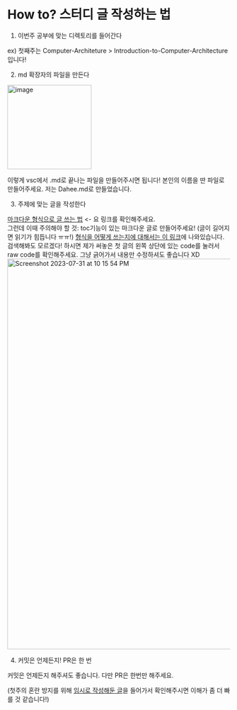 # How to? 스터디 글 작성하는 법 

1. 이번주 공부에 맞는 디렉토리를 들어간다 

ex) 첫째주는 Computer-Architeture > Introduction-to-Computer-Architecture 입니다! 

2. md 확장자의 파일을 만든다 

<img width="190" alt="image" src="https://github.com/hdaisywd/CS-Study/assets/102342953/7bf8787c-2d26-4722-be2a-72771568f056">

이렇게 vsc에서 .md로 끝나는 파일을 만들어주시면 됩니다! 본인의 이름을 딴 파일로 만들어주세요. 저는 Dahee.md로 만들었습니다. 

3. 주제에 맞는 글을 작성한다 

[마크다운 형식으로 글 쓰는 법](https://gist.github.com/ihoneymon/652be052a0727ad59601) <- 요 링크를 확인해주세요. <br>
그런데 이때 주의해야 할 것: toc기능이 있는 마크다운 글로 만들어주세요! (글이 길어지면 읽기가 힘듭니다 ㅠㅠ!) 
[형식을 어떻게 쓰는지에 대해서는 이 링크](https://kyeoneee.tistory.com/56)에 나와있습니다. 
검색해봐도 모르겠다! 하시면 제가 써놓은 첫 글의 왼쪽 상단에 있는 code를 눌러서 raw code를 확인해주세요. 그냥 긁어가서 내용만 수정하셔도 좋습니다 XD
<img width="881" alt="Screenshot 2023-07-31 at 10 15 54 PM" src="https://github.com/hdaisywd/CS-Study/assets/102342953/a69f1a04-26fa-42ad-9d55-5c70cc7fd72c">

4. 커밋은 언제든지! PR은 한 번

커밋은 언제든지 해주셔도 좋습니다. 다만 PR은 한번만 해주세요. 

(첫주의 혼란 방지를 위해 [임시로 작성해둔 글](https://github.com/hdaisywd/CS-Study/blob/main/Computer-Architecture/Introduction-to-Computer-Architecture/Dahee.md)을 들어가서 확인해주시면 이해가 좀 더 빠를 것 같습니다!) 